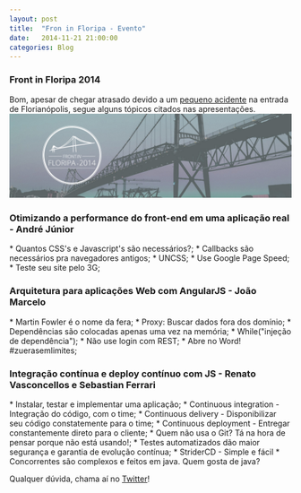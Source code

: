 ```yaml
---
layout: post
title:  "Fron in Floripa - Evento"
date:   2014-11-21 21:00:00
categories: Blog
---
```


<h3>Front in Floripa 2014</h3>
Bom, apesar de chegar atrasado devido a um <a href="http://g1.globo.com/sc/santa-catarina/noticia/2014/11/caminhao-derruba-carga-na-saida-da-ponte-pedro-ivo-e-gera-filas-na-capital.html" target="blank">pequeno acidente</a> na entrada de Florianópolis, segue alguns tópicos citados nas apresentações.

<img src="/img/posts/frontfloripa.jpg"  />

<h3>Otimizando a performance do front-end em uma aplicação real - André Júnior</h3>
* Quantos CSS's e Javascript's são necessários?;
* Callbacks são necessários pra navegadores antigos;
* UNCSS;
* Use Google Page Speed;
* Teste seu site pelo 3G;

<h3>Arquitetura para aplicações Web com AngularJS - João Marcelo</h3>
* Martin Fowler é o nome da fera;
* Proxy: Buscar dados fora dos domínio;
* Dependências são colocadas apenas uma vez na memória;
* While("injeção de dependência");
* Não use login com REST;
* Abre no Word! #zuerasemlimites;

<h3>Integração contínua e deploy contínuo com JS - Renato Vasconcellos e Sebastian Ferrari</h3>
* Instalar, testar e implementar uma aplicação;
* Continuous integration - Integração do código, com o time;
* Continuous delivery - Disponibilizar seu código constatemente para o time;
* Continuous deployment - Entregar constantemente direto para o cliente;
* Quem não usa o Git? Tá na hora de pensar porque não está usando!;
* Testes automatizados dão maior segurança e garantia de evolução contínua;
* StriderCD - Simple e fácil
* Concorrentes são complexos e feitos em java. Quem gosta de java?

Qualquer dúvida, chama aí no <a href="https://twitter.com/realronchi" target="blank">Twitter</a>!